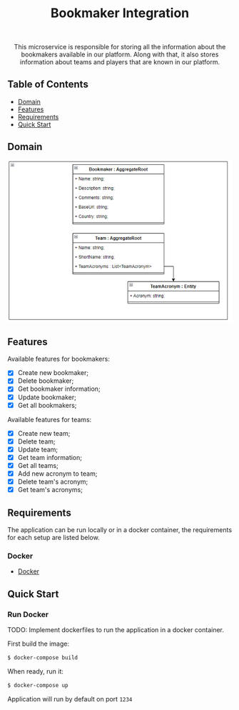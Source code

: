 <h1 align="center"> Bookmaker Integration </h1> <br>

<p align="center">
  This microservice is responsible for storing all the information about the bookmakers available in our platform. Along with that, it also stores information about teams and players that are known in our platform.
</p>

## Table of Contents

- [Domain](#introduction)
- [Features](#features)
- [Requirements](#requirements)
- [Quick Start](#quick-start)

## Domain

![Domain](https://github.com/skullizador/bookmaker-service/blob/main/resources/domain.png)

## Features

Available features for bookmakers:
* [x] Create new bookmaker;
* [x] Delete bookmaker;
* [x] Get bookmaker information;
* [x] Update bookmaker;
* [x] Get all bookmakers;

Available features for teams:
* [x] Create new team;
* [x] Delete team;
* [x] Update team;
* [x] Get team information;
* [x] Get all teams;
* [x] Add new acronym to team;
* [x] Delete team's acronym;
* [x] Get team's acronyms;

## Requirements
The application can be run locally or in a docker container, the requirements for each setup are listed below.

### Docker
* [Docker](https://www.docker.com/get-docker)

## Quick Start 
### Run Docker
TODO: Implement dockerfiles to run the application in a docker container.

First build the image:
```bash
$ docker-compose build
```

When ready, run it:
```bash
$ docker-compose up
```

Application will run by default on port `1234`